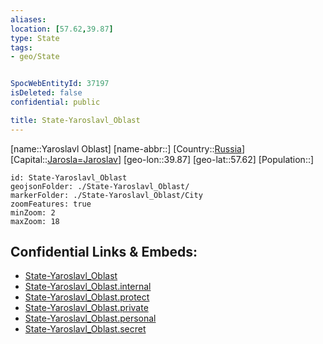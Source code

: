 ```yaml
---
aliases: 
location: [57.62,39.87]
type: State
tags:
- geo/State


SpocWebEntityId: 37197
isDeleted: false
confidential: public

title: State-Yaroslavl_Oblast
---
```

[name::Yaroslavl Oblast]
[name-abbr::]
[Country::[Russia](geo/Continent/Europe/Russia.md)]
[Capital::[Jarosla=Jaroslav](geo/Continent/Europe/Russia/City/Jarosla=Jaroslav.md)]
[geo-lon::39.87]
[geo-lat::57.62]
[Population::]



```leaflet
id: State-Yaroslavl_Oblast
geojsonFolder: ./State-Yaroslavl_Oblast/
markerFolder: ./State-Yaroslavl_Oblast/City
zoomFeatures: true 
minZoom: 2 
maxZoom: 18
```


## Confidential Links & Embeds: 
- [State-Yaroslavl_Oblast](../../../../../../_public/geo/Continent/Europe/Russia/State/State-Yaroslavl_Oblast.md) 
- [State-Yaroslavl_Oblast.internal](../../../../../../_internal/geo/Continent/Europe/Russia/State/State-Yaroslavl_Oblast.internal.md) 
- [State-Yaroslavl_Oblast.protect](../../../../../../_protect/geo/Continent/Europe/Russia/State/State-Yaroslavl_Oblast.protect.md) 
- [State-Yaroslavl_Oblast.private](../../../../../../_private/geo/Continent/Europe/Russia/State/State-Yaroslavl_Oblast.private.md) 
- [State-Yaroslavl_Oblast.personal](../../../../../../_personal/geo/Continent/Europe/Russia/State/State-Yaroslavl_Oblast.personal.md) 
- [State-Yaroslavl_Oblast.secret](../../../../../../_secret/geo/Continent/Europe/Russia/State/State-Yaroslavl_Oblast.secret.md) 
